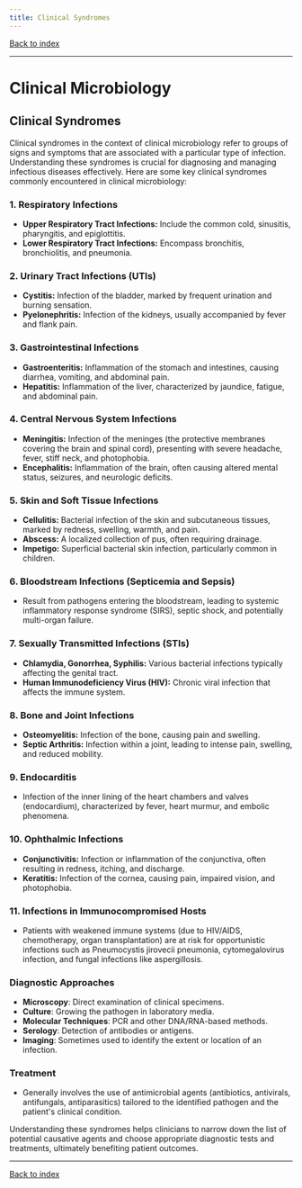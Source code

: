 ```yaml
---
title: Clinical Syndromes
---
```


[Back to index](index.html)

---
# Clinical Microbiology
## Clinical Syndromes

Clinical syndromes in the context of clinical microbiology refer to groups of signs and symptoms that are associated with a particular type of infection. Understanding these syndromes is crucial for diagnosing and managing infectious diseases effectively. Here are some key clinical syndromes commonly encountered in clinical microbiology:

### 1. **Respiratory Infections**
   - **Upper Respiratory Tract Infections:** Include the common cold, sinusitis, pharyngitis, and epiglottitis.
   - **Lower Respiratory Tract Infections:** Encompass bronchitis, bronchiolitis, and pneumonia.

### 2. **Urinary Tract Infections (UTIs)**
   - **Cystitis:** Infection of the bladder, marked by frequent urination and burning sensation.
   - **Pyelonephritis:** Infection of the kidneys, usually accompanied by fever and flank pain.

### 3. **Gastrointestinal Infections**
   - **Gastroenteritis:** Inflammation of the stomach and intestines, causing diarrhea, vomiting, and abdominal pain.
   - **Hepatitis:** Inflammation of the liver, characterized by jaundice, fatigue, and abdominal pain.

### 4. **Central Nervous System Infections**
   - **Meningitis:** Infection of the meninges (the protective membranes covering the brain and spinal cord), presenting with severe headache, fever, stiff neck, and photophobia.
   - **Encephalitis:** Inflammation of the brain, often causing altered mental status, seizures, and neurologic deficits.

### 5. **Skin and Soft Tissue Infections**
   - **Cellulitis:** Bacterial infection of the skin and subcutaneous tissues, marked by redness, swelling, warmth, and pain.
   - **Abscess:** A localized collection of pus, often requiring drainage.
   - **Impetigo:** Superficial bacterial skin infection, particularly common in children.

### 6. **Bloodstream Infections (Septicemia and Sepsis)**
   - Result from pathogens entering the bloodstream, leading to systemic inflammatory response syndrome (SIRS), septic shock, and potentially multi-organ failure.

### 7. **Sexually Transmitted Infections (STIs)**
   - **Chlamydia, Gonorrhea, Syphilis:** Various bacterial infections typically affecting the genital tract.
   - **Human Immunodeficiency Virus (HIV):** Chronic viral infection that affects the immune system.

### 8. **Bone and Joint Infections**
   - **Osteomyelitis:** Infection of the bone, causing pain and swelling.
   - **Septic Arthritis:** Infection within a joint, leading to intense pain, swelling, and reduced mobility.

### 9. **Endocarditis**
   - Infection of the inner lining of the heart chambers and valves (endocardium), characterized by fever, heart murmur, and embolic phenomena.

### 10. **Ophthalmic Infections**
   - **Conjunctivitis:** Infection or inflammation of the conjunctiva, often resulting in redness, itching, and discharge.
   - **Keratitis:** Infection of the cornea, causing pain, impaired vision, and photophobia.

### 11. **Infections in Immunocompromised Hosts**
   - Patients with weakened immune systems (due to HIV/AIDS, chemotherapy, organ transplantation) are at risk for opportunistic infections such as Pneumocystis jirovecii pneumonia, cytomegalovirus infection, and fungal infections like aspergillosis.

### Diagnostic Approaches
- **Microscopy**: Direct examination of clinical specimens.
- **Culture**: Growing the pathogen in laboratory media.
- **Molecular Techniques**: PCR and other DNA/RNA-based methods.
- **Serology**: Detection of antibodies or antigens.
- **Imaging**: Sometimes used to identify the extent or location of an infection.

### Treatment 
- Generally involves the use of antimicrobial agents (antibiotics, antivirals, antifungals, antiparasitics) tailored to the identified pathogen and the patient's clinical condition.
  
Understanding these syndromes helps clinicians to narrow down the list of potential causative agents and choose appropriate diagnostic tests and treatments, ultimately benefiting patient outcomes.

---
[Back to index](index.html)
